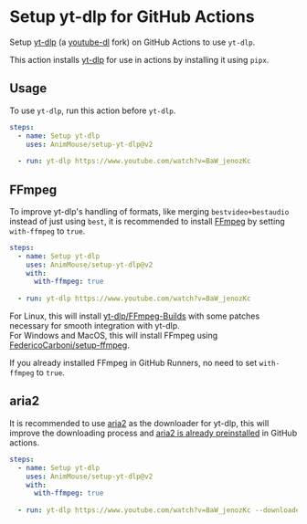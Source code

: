 # Setup yt-dlp for GitHub Actions
Setup [yt-dlp](https://github.com/yt-dlp/yt-dlp) (a [youtube-dl](https://github.com/ytdl-org/youtube-dl) fork) on GitHub Actions to use `yt-dlp`.

This action installs [yt-dlp](https://github.com/yt-dlp/yt-dlp) for use in actions by installing it using `pipx`.

## Usage
To use `yt-dlp`, run this action before `yt-dlp`.

```yml
steps:
  - name: Setup yt-dlp
    uses: AnimMouse/setup-yt-dlp@v2
    
  - run: yt-dlp https://www.youtube.com/watch?v=BaW_jenozKc
```

## FFmpeg
To improve yt-dlp's handling of formats, like merging `bestvideo+bestaudio` instead of just using `best`, it is recommended to install [FFmpeg](https://ffmpeg.org) by setting `with-ffmpeg` to `true`.

```yml
steps:
  - name: Setup yt-dlp
    uses: AnimMouse/setup-yt-dlp@v2
    with:
      with-ffmpeg: true
      
  - run: yt-dlp https://www.youtube.com/watch?v=BaW_jenozKc
```

For Linux, this will install [yt-dlp/FFmpeg-Builds](https://github.com/yt-dlp/FFmpeg-Builds) with some patches necessary for smooth integration with yt-dlp.\
For Windows and MacOS, this will install FFmpeg using [FedericoCarboni/setup-ffmpeg](https://github.com/FedericoCarboni/setup-ffmpeg).

If you already installed FFmpeg in GitHub Runners, no need to set `with-ffmpeg` to `true`.

## aria2
It is recommended to use [aria2](https://aria2.github.io) as the downloader for yt-dlp, this will improve the downloading process and [aria2 is already preinstalled](https://github.com/actions/virtual-environments/issues/970) in GitHub actions.

```yml
steps:
  - name: Setup yt-dlp
    uses: AnimMouse/setup-yt-dlp@v2
    with:
      with-ffmpeg: true
      
  - run: yt-dlp https://www.youtube.com/watch?v=BaW_jenozKc --downloader aria2c
```